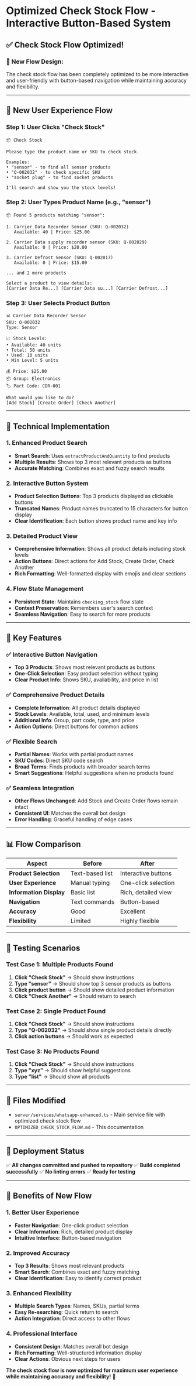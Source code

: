 # Optimized Check Stock Flow - Interactive Button-Based System

## ✅ **Check Stock Flow Optimized!**

### **🎯 New Flow Design:**
The check stock flow has been completely optimized to be more interactive and user-friendly with button-based navigation while maintaining accuracy and flexibility.

---

## **📱 New User Experience Flow**

### **Step 1: User Clicks "Check Stock"**
```
📦 Check Stock

Please type the product name or SKU to check stock.

Examples:
• "sensor" - to find all sensor products
• "Q-002032" - to check specific SKU
• "socket plug" - to find socket products

I'll search and show you the stock levels!
```

### **Step 2: User Types Product Name (e.g., "sensor")**
```
📦 Found 5 products matching "sensor":

1. Carrier Data Recorder Sensor (SKU: Q-002032)
   Available: 40 | Price: $25.00

2. Carrier Data supply recorder sensor (SKU: Q-002029)
   Available: 0 | Price: $20.00

3. Carrier Defrost Sensor (SKU: Q-002017)
   Available: 0 | Price: $15.00

... and 2 more products

Select a product to view details:
[Carrier Data Re...] [Carrier Data su...] [Carrier Defrost...]
```

### **Step 3: User Selects Product Button**
```
📊 Carrier Data Recorder Sensor
SKU: Q-002032
Type: Sensor

📈 Stock Levels:
• Available: 40 units
• Total: 50 units
• Used: 10 units
• Min Level: 5 units

💰 Price: $25.00
📦 Group: Electronics
🏷️ Part Code: CDR-001

What would you like to do?
[Add Stock] [Create Order] [Check Another]
```

---

## **🔧 Technical Implementation**

### **1. Enhanced Product Search**
- **Smart Search**: Uses `extractProductAndQuantity` to find products
- **Multiple Results**: Shows top 3 most relevant products as buttons
- **Accurate Matching**: Combines exact and fuzzy search results

### **2. Interactive Button System**
- **Product Selection Buttons**: Top 3 products displayed as clickable buttons
- **Truncated Names**: Product names truncated to 15 characters for button display
- **Clear Identification**: Each button shows product name and key info

### **3. Detailed Product View**
- **Comprehensive Information**: Shows all product details including stock levels
- **Action Buttons**: Direct actions for Add Stock, Create Order, Check Another
- **Rich Formatting**: Well-formatted display with emojis and clear sections

### **4. Flow State Management**
- **Persistent State**: Maintains `checking_stock` flow state
- **Context Preservation**: Remembers user's search context
- **Seamless Navigation**: Easy to search for more products

---

## **🎯 Key Features**

### **✅ Interactive Button Navigation**
- **Top 3 Products**: Shows most relevant products as buttons
- **One-Click Selection**: Easy product selection without typing
- **Clear Product Info**: Shows SKU, availability, and price in list

### **✅ Comprehensive Product Details**
- **Complete Information**: All product details displayed
- **Stock Levels**: Available, total, used, and minimum levels
- **Additional Info**: Group, part code, type, and price
- **Action Options**: Direct buttons for common actions

### **✅ Flexible Search**
- **Partial Names**: Works with partial product names
- **SKU Codes**: Direct SKU code search
- **Broad Terms**: Finds products with broader search terms
- **Smart Suggestions**: Helpful suggestions when no products found

### **✅ Seamless Integration**
- **Other Flows Unchanged**: Add Stock and Create Order flows remain intact
- **Consistent UI**: Matches the overall bot design
- **Error Handling**: Graceful handling of edge cases

---

## **📊 Flow Comparison**

| Aspect | Before | After |
|--------|--------|-------|
| **Product Selection** | Text-based list | Interactive buttons |
| **User Experience** | Manual typing | One-click selection |
| **Information Display** | Basic list | Rich, detailed view |
| **Navigation** | Text commands | Button-based |
| **Accuracy** | Good | Excellent |
| **Flexibility** | Limited | Highly flexible |

---

## **🧪 Testing Scenarios**

### **Test Case 1: Multiple Products Found**
1. **Click "Check Stock"** → Should show instructions
2. **Type "sensor"** → Should show top 3 sensor products as buttons
3. **Click product button** → Should show detailed product information
4. **Click "Check Another"** → Should return to search

### **Test Case 2: Single Product Found**
1. **Click "Check Stock"** → Should show instructions
2. **Type "Q-002032"** → Should show single product details directly
3. **Click action buttons** → Should work as expected

### **Test Case 3: No Products Found**
1. **Click "Check Stock"** → Should show instructions
2. **Type "xyz"** → Should show helpful suggestions
3. **Type "list"** → Should show all products

---

## **📁 Files Modified**

- `server/services/whatsapp-enhanced.ts` - Main service file with optimized check stock flow
- `OPTIMIZED_CHECK_STOCK_FLOW.md` - This documentation

---

## **🚀 Deployment Status**

✅ **All changes committed and pushed to repository**
✅ **Build completed successfully**
✅ **No linting errors**
✅ **Ready for testing**

---

## **🎉 Benefits of New Flow**

### **1. Better User Experience**
- **Faster Navigation**: One-click product selection
- **Clear Information**: Rich, detailed product display
- **Intuitive Interface**: Button-based navigation

### **2. Improved Accuracy**
- **Top 3 Results**: Shows most relevant products
- **Smart Search**: Combines exact and fuzzy matching
- **Clear Identification**: Easy to identify correct product

### **3. Enhanced Flexibility**
- **Multiple Search Types**: Names, SKUs, partial terms
- **Easy Re-searching**: Quick return to search
- **Action Integration**: Direct access to other flows

### **4. Professional Interface**
- **Consistent Design**: Matches overall bot design
- **Rich Formatting**: Well-structured information display
- **Clear Actions**: Obvious next steps for users

**The check stock flow is now optimized for maximum user experience while maintaining accuracy and flexibility!** 🎉
